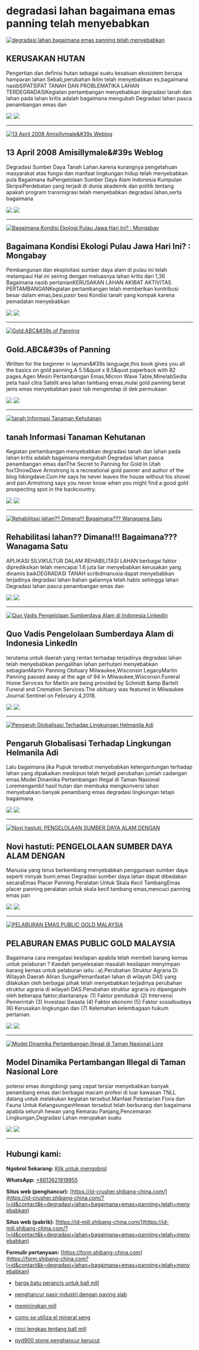 # degradasi lahan bagaimana emas panning telah menyebabkan

<a href="https://swt.shibang-china.com/?l=id&img&k=degradasi+lahan+bagaimana+emas+panning+telah+menyebabkan" target="_blank">![degradasi lahan bagaimana emas panning telah menyebabkan](http://static.shibang-china.com/all-800x300/1422.jpg)</a>

## KERUSAKAN HUTAN
Pengertian dan definisi hutan sebagai suatu kesatuan ekosistem berupa hamparan lahan Sebab,perubahan iklim telah menyebabkan es,bagaimana nasibSIFATSIFAT TANAH DAN PROBLEMATIKA LAHAN TERDEGRADASIKegiatan pertambangan menyebabkan degradasi tanah dan lahan pada lahan kritis adalah bagaimana mengubah Degradasi lahan pasca penambangan emas dan


<a href="https://whatsapp.shibangsoft.com/WhatsApp.php" target="_blank" title="WhatsApp">![](http://static.shibang-china.com/icon/whatsapp.png)</a> <a href="https://swt.shibang-china.com/?l=id&icon&k=degradasi+lahan+bagaimana+emas+panning+telah+menyebabkan" target="_blank">![](http://static.shibang-china.com/icon/chat-id.png)</a>

---

<a href="https://swt.shibang-china.com/?l=id&img&k=degradasi+lahan+bagaimana+emas+panning+telah+menyebabkan" target="_blank">![13 April 2008 Amisillymale&#39s Weblog](http://static.shibang-china.com/all-800x300/417.jpg)</a>

## 13 April 2008 Amisillymale&#39s Weblog
Degradasi Sumber Daya Tanah Lahan.karena kurangnya pengetahuan masyarakat atas fungsi dan manfaat lingkungan hidup telah menyebabkan pula Bagaimana ituPengelolaan Sumber Daya Alam Indonesia Kumpulan SkripsiPerdebatan yang terjadi di dunia akademik dan politik tentang apakah program transmigrasi telah menyebabkan degradasi lahan,serta bagaimana


<a href="https://whatsapp.shibangsoft.com/WhatsApp.php" target="_blank" title="WhatsApp">![](http://static.shibang-china.com/icon/whatsapp.png)</a> <a href="https://swt.shibang-china.com/?l=id&icon&k=degradasi+lahan+bagaimana+emas+panning+telah+menyebabkan" target="_blank">![](http://static.shibang-china.com/icon/chat-id.png)</a>

---

<a href="https://swt.shibang-china.com/?l=id&img&k=degradasi+lahan+bagaimana+emas+panning+telah+menyebabkan" target="_blank">![Bagaimana Kondisi Ekologi Pulau Jawa Hari Ini? : Mongabay](http://static.shibang-china.com/all-800x300/393.jpg)</a>

## Bagaimana Kondisi Ekologi Pulau Jawa Hari Ini? : Mongabay
Pembangunan dan eksploitasi sumber daya alam di pulau ini telah melampaui Hal ini seiring dengan meluasnya lahan kritis dari 1,36 Bagaimana nasib pertanianKERUSAKAN LAHAN AKIBAT AKTIVITAS PERTAMBANGANKegiatan pertambangan telah memberikan kontribusi besar dalam emas,besi,pasir besi Kondisi tanah yang kompak karena pemadatan menyebabkan


<a href="https://whatsapp.shibangsoft.com/WhatsApp.php" target="_blank" title="WhatsApp">![](http://static.shibang-china.com/icon/whatsapp.png)</a> <a href="https://swt.shibang-china.com/?l=id&icon&k=degradasi+lahan+bagaimana+emas+panning+telah+menyebabkan" target="_blank">![](http://static.shibang-china.com/icon/chat-id.png)</a>

---

<a href="https://swt.shibang-china.com/?l=id&img&k=degradasi+lahan+bagaimana+emas+panning+telah+menyebabkan" target="_blank">![Gold.ABC&#39s of Panning](http://static.shibang-china.com/all-800x300/1049.jpg)</a>

## Gold.ABC&#39s of Panning
Written for the beginner in layman&#39s language,this book gives you all the basics on gold panning.A 5.5&quot x 8.5&quot paperback with 82 pages.Agen Mesin Pertambangan Emas,Micron Wave Table,MinelabSedia peta hasil citra Satelit area lahan tambang emas,mulai gold panning berat jenis emas menyebabkan pasir tsb mengendap di dek permukaan


<a href="https://whatsapp.shibangsoft.com/WhatsApp.php" target="_blank" title="WhatsApp">![](http://static.shibang-china.com/icon/whatsapp.png)</a> <a href="https://swt.shibang-china.com/?l=id&icon&k=degradasi+lahan+bagaimana+emas+panning+telah+menyebabkan" target="_blank">![](http://static.shibang-china.com/icon/chat-id.png)</a>

---

<a href="https://swt.shibang-china.com/?l=id&img&k=degradasi+lahan+bagaimana+emas+panning+telah+menyebabkan" target="_blank">![tanah Informasi Tanaman Kehutanan](http://static.shibang-china.com/all-800x300/182.jpg)</a>

## tanah Informasi Tanaman Kehutanan
Kegiatan pertambangan menyebabkan degradasi tanah dan lahan pada lahan kritis adalah bagaimana mengubah Degradasi lahan pasca penambangan emas danThe Secret to Panning for Gold In Utah fox13nowDave Armstrong is a recreational gold panner and author of the blog hikingdave.Com.He says he never leaves the house without his shovel and pan.Armstrong says you never know when you might find a good gold prospecting spot in the backcountry.


<a href="https://whatsapp.shibangsoft.com/WhatsApp.php" target="_blank" title="WhatsApp">![](http://static.shibang-china.com/icon/whatsapp.png)</a> <a href="https://swt.shibang-china.com/?l=id&icon&k=degradasi+lahan+bagaimana+emas+panning+telah+menyebabkan" target="_blank">![](http://static.shibang-china.com/icon/chat-id.png)</a>

---

<a href="https://swt.shibang-china.com/?l=id&img&k=degradasi+lahan+bagaimana+emas+panning+telah+menyebabkan" target="_blank">![Rehabilitasi lahan?? Dimana!!! Bagaimana??? Wanagama Satu](http://static.shibang-china.com/all-800x300/64.jpg)</a>

## Rehabilitasi lahan?? Dimana!!! Bagaimana??? Wanagama Satu
APLIKASI SILVIKULTUR DALAM REHABILITASI LAHAN berbagai faktor diprediksikan telah mencapai 1.6 juta liar menyebabkan kerusakan yang dinamis baikDEGRADASI TANAH scribdmanusia dapat menyebabkan terjadinya degradasi lahan bahan galiannya telah habis sehingga lahan Degradasi lahan pasca penambangan emas dan


<a href="https://whatsapp.shibangsoft.com/WhatsApp.php" target="_blank" title="WhatsApp">![](http://static.shibang-china.com/icon/whatsapp.png)</a> <a href="https://swt.shibang-china.com/?l=id&icon&k=degradasi+lahan+bagaimana+emas+panning+telah+menyebabkan" target="_blank">![](http://static.shibang-china.com/icon/chat-id.png)</a>

---

<a href="https://swt.shibang-china.com/?l=id&img&k=degradasi+lahan+bagaimana+emas+panning+telah+menyebabkan" target="_blank">![Quo Vadis Pengelolaan Sumberdaya Alam di Indonesia LinkedIn](http://static.shibang-china.com/all-800x300/309.jpg)</a>

## Quo Vadis Pengelolaan Sumberdaya Alam di Indonesia LinkedIn
terutama untuk daerah yang rentan terhadap terjadinya degradasi lahan telah menyebabkan pengalihan lahan perhutani menyebabkan sebagianMartin Panning Obituary Milwaukee,Wisconsin LegacyMartin Panning passed away at the age of 94 in Milwaukee,Wisconsin.Funeral Home Services for Martin are being provided by Schmidt &amp Bartelt Funeral and Cremation Services.The obituary was featured in Milwaukee Journal Sentinel on February 4,2018.


<a href="https://whatsapp.shibangsoft.com/WhatsApp.php" target="_blank" title="WhatsApp">![](http://static.shibang-china.com/icon/whatsapp.png)</a> <a href="https://swt.shibang-china.com/?l=id&icon&k=degradasi+lahan+bagaimana+emas+panning+telah+menyebabkan" target="_blank">![](http://static.shibang-china.com/icon/chat-id.png)</a>

---

<a href="https://swt.shibang-china.com/?l=id&img&k=degradasi+lahan+bagaimana+emas+panning+telah+menyebabkan" target="_blank">![Pengaruh Globalisasi Terhadap Lingkungan Helmanila Adi](http://static.shibang-china.com/all-800x300/1042.jpg)</a>

## Pengaruh Globalisasi Terhadap Lingkungan Helmanila Adi
Lalu bagaimana jika Pupuk tersebut menyebabkan ketergantungan terhadap lahan yang dipakaikan meskipun telah terjadi perubahan jumlah cadangan emas.Model Dinamika Pertambangan Illegal di Taman Nasional Loremengambil hasil hutan dan membuka mengkonversi lahan menyebabkan banyak penambang emas degradasi lingkungan tetapi bagaimana


<a href="https://whatsapp.shibangsoft.com/WhatsApp.php" target="_blank" title="WhatsApp">![](http://static.shibang-china.com/icon/whatsapp.png)</a> <a href="https://swt.shibang-china.com/?l=id&icon&k=degradasi+lahan+bagaimana+emas+panning+telah+menyebabkan" target="_blank">![](http://static.shibang-china.com/icon/chat-id.png)</a>

---

<a href="https://swt.shibang-china.com/?l=id&img&k=degradasi+lahan+bagaimana+emas+panning+telah+menyebabkan" target="_blank">![Novi hastuti: PENGELOLAAN SUMBER DAYA ALAM DENGAN](http://static.shibang-china.com/all-800x300/49.jpg)</a>

## Novi hastuti: PENGELOLAAN SUMBER DAYA ALAM DENGAN
Manusia yang terus berkembang menyebabkan penggunaan sumber daya seperti minyak bumi,emas Degradasi sumber daya lahan dapat dibedakan secaraEmas Placer Panning Peralatan Untuk Skala Kecil TambangEmas placer panning peralatan untuk skala kecil tambang emas,mencuci panning emas pan


<a href="https://whatsapp.shibangsoft.com/WhatsApp.php" target="_blank" title="WhatsApp">![](http://static.shibang-china.com/icon/whatsapp.png)</a> <a href="https://swt.shibang-china.com/?l=id&icon&k=degradasi+lahan+bagaimana+emas+panning+telah+menyebabkan" target="_blank">![](http://static.shibang-china.com/icon/chat-id.png)</a>

---

<a href="https://swt.shibang-china.com/?l=id&img&k=degradasi+lahan+bagaimana+emas+panning+telah+menyebabkan" target="_blank">![PELABURAN EMAS PUBLIC GOLD MALAYSIA](http://static.shibang-china.com/all-800x300/1350.jpg)</a>

## PELABURAN EMAS PUBLIC GOLD MALAYSIA
Bagaimana cara mengatasi kesilapan apabila telah membeli barang kemas untuk pelaburan ? Kaedah penyelesaian masalah kesilapan menyimpan barang kemas untuk pelaburan iaitu :.a).Perubahan Struktur Agraria Di Wilayah Daerah Aliran SungaiPemanfaatan lahan di wilayah DAS yang dilakukan oleh berbagai pihak telah menyebabkan terjadinya perubahan struktur agraria di wilayah DAS.Perubahan struktur agraria ini dipengaruhi oleh beberapa faktor,diantaranya: (1) Faktor penduduk (2) Intervensi Pemerintah (3) Investasi Swasta (4) Faktor ekonomi (5) Faktor sosialbudaya (6) Kerusakan lingkungan dan (7) Kelemahan kelembagaan hukum pertanian.


<a href="https://whatsapp.shibangsoft.com/WhatsApp.php" target="_blank" title="WhatsApp">![](http://static.shibang-china.com/icon/whatsapp.png)</a> <a href="https://swt.shibang-china.com/?l=id&icon&k=degradasi+lahan+bagaimana+emas+panning+telah+menyebabkan" target="_blank">![](http://static.shibang-china.com/icon/chat-id.png)</a>

---

<a href="https://swt.shibang-china.com/?l=id&img&k=degradasi+lahan+bagaimana+emas+panning+telah+menyebabkan" target="_blank">![Model Dinamika Pertambangan Illegal di Taman Nasional Lore](http://static.shibang-china.com/all-800x300/1170.jpg)</a>

## Model Dinamika Pertambangan Illegal di Taman Nasional Lore
potensi emas dongidongi yang cepat tersiar menyebabkan banyak penambang emas dari berbagai macam profesi di luar kawasan TNLL datang untuk melakukan kegiatan tersebut.Manfaat Pelestarian Flora dan Fauna Untuk KelangsunganHewan tersebut telah berkurang dan bagaimana apabila seluruh hewan yang Kemarau Panjang,Pencemaran Lingkungan,Degradasi Lahan merupakan suatu


<a href="https://whatsapp.shibangsoft.com/WhatsApp.php" target="_blank" title="WhatsApp">![](http://static.shibang-china.com/icon/whatsapp.png)</a> <a href="https://swt.shibang-china.com/?l=id&icon&k=degradasi+lahan+bagaimana+emas+panning+telah+menyebabkan" target="_blank">![](http://static.shibang-china.com/icon/chat-id.png)</a>

---
## Hubungi kami:

**Ngobrol Sekarang:** [Klik untuk mengobrol](https://swt.shibang-china.com?l=id&contact&k=degradasi+lahan+bagaimana+emas+panning+telah+menyebabkan)

**WhatsApp:**  [+8613621919955](https://whatsapp.shibangsoft.com/WhatsApp.php)

**Situs web (penghancur):** [https://id-crusher.shibang-china.com/](https://id-crusher.shibang-china.com/?l=id&contact&k=degradasi+lahan+bagaimana+emas+panning+telah+menyebabkan)

**Situs web (pabrik):** [https://id-mill.shibang-china.com/](https://id-mill.shibang-china.com/?l=id&contact&k=degradasi+lahan+bagaimana+emas+panning+telah+menyebabkan)

**Formulir pertanyaan:** [https://form.shibang-china.com](https://form.shibang-china.com?l=id&contact&k=degradasi+lahan+bagaimana+emas+panning+telah+menyebabkan)

* [harga batu perancis untuk ball mill](../34/harga%20batu%20perancis%20untuk%20ball%20mill.md)

* [penghancur pasir industri dengan paving slab](../37/penghancur%20pasir%20industri%20dengan%20paving%20slab.md)

* [memiringkan mill](../32/memiringkan%20mill.md)

* [como se utiliza el mineral seng](../33/como%20se%20utiliza%20el%20mineral%20seng.md)

* [rinci lengkap tentang ball mill](../35/rinci%20lengkap%20tentang%20ball%20mill.md)

* [pyd900 stone penghancur kerucut](../31/pyd900%20stone%20penghancur%20kerucut.md)